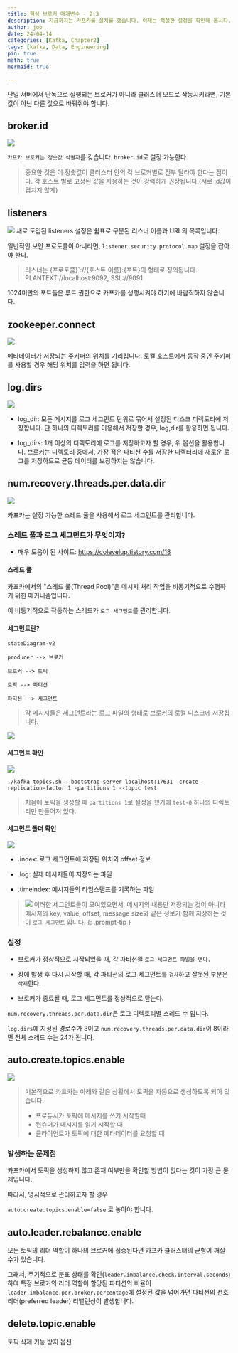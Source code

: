 ```yaml
---
title: 핵심 브로커 매개변수 - 2:3
description: 지금까지는 카프카를 설치를 했습니다. 이제는 적절한 설정을 확인해 봅시다.
author: joo
date: 24-04-14
categories: [Kafka, Chapter2]
tags: [kafka, Data, Engineering]
pin: true
math: true
mermaid: true

---
```


단일 서버에서 단독으로 실행되는 브로커가 아니라 클러스터 모드로 작동시키라면, 기본 값이 아닌 다른 값으로 바꿔줘야 합니다.

## broker.id
![](https://jwjinn.github.io/assets/img/kafka/2024-04-16-14-56-48.png)

`카프카 브로커는 정숫값 식별자`를 갖습니다. `broker.id`로 설정 가능한다.
> 중요한 것은 이 정숫값이 클러스터 안의 각 브로커별로 전부 달라야 한다는 점이다.
각 호스트 별로 고정된 값을 사용하는 것이 강력하게 권장됩니다.(서로 id값이 겹치지 않게)

## listeners
![](https://jwjinn.github.io/assets/img/kafka/2024-04-16-14-58-03.png)
새로 도입된 listeners 설정은 쉼표로 구분된 리스너 이름과 URL의 목록입니다.

일반적인 보안 프로토콜이 아니라면, `listener.security.protocol.map` 설정을 잡아야 한다.

> 리스너는 {프로토콜}`://{호스트 이름}:{포트}의 형태로 정의됩니다.
PLANTEXT://localhost:9092, SSL://9091

1024미만의 포트들은 루트 권한으로 카프카를 생행시켜야 하기에 바람직하지 않습니다.

## zookeeper.connect
![](https://jwjinn.github.io/assets/img/kafka/2024-04-16-14-58-24.png)

메타데이터가 저장되는 주키퍼의 위치를 가리킵니다.
로컬 호스트에서 동작 중인 주키퍼를 사용할 경우 해당 위치를 입력을 하면 됩니다.

## log.dirs
![](https://jwjinn.github.io/assets/img/kafka/2024-04-16-15-02-42.png)

- log_dir: 모든 메시지를 로그 세그먼트 단위로 묶어서 설정된 디스크 디렉토리에 저장합니다.
단  하나의 디렉토리를 이용해서 저장할 경우, log,dir를 활용하면 됩니다.

- log_dirs: 1개 이상의 디렉토리에 로그를 저장하고자 할 경우, 위 옵션을 활용합니다.
브로커는 디렉토리 중에서, 가장 적은 파티션 수를 저장한 디렉터리에 새로운 로그를 저장하므로 균등 데이터를 보장하지는 않습니다.

## num.recovery.threads.per.data.dir
![](https://jwjinn.github.io/assets/img/kafka/2024-04-16-15-26-50.png)

카프카는 설정 가능한 스레드 풀을 사용해서 로그 세그먼트를 관리합니다.

### 스레드 풀과 로그 세그먼트가 무엇이지?
- 매우 도움이 된 사이트: https://colevelup.tistory.com/18

#### 스레드 풀
카프카에서의 "스레드 풀(Thread Pool)"은 메시지 처리 작업을 비동기적으로 수행하기 위한 메커니즘입니다.

이 비동기적으로 작동하는 스레드가 `로그 세그먼트`를 관리합니다.

#### 세그먼트란?

```mermaid
stateDiagram-v2

producer --> 브로커

브로커 --> 토픽 

토픽 --> 파티션

파티션 --> 세그먼트
```
> 각 메시지들은 세그먼트라는 로그 파일의 형태로 브로커의 로컬 디스크에 저장됩니다.

![](https://jwjinn.github.io/assets/img/kafka/2024-04-17-14-32-03.png)

#### 세그먼트 확인
![](https://jwjinn.github.io/assets/img/kafka/2024-04-17-14-35-10.png)

```shell
./kafka-topics.sh --bootstrap-server localhost:17631 -create -replication-factor 1 -partitions 1 --topic test

```
> 처음에 토픽을 생성할 때 `partitions 1`로 설정을 했기에 `test-0` 하나의 디렉토리만 만들어져 있다.

#### 세그먼트 폴더 확인
![](https://jwjinn.github.io/assets/img/kafka/2024-04-17-14-50-04.png)

- .index: 로그 세그먼트에 저장된 위치와 offset 정보

- .log: 실제 메시지들이 저장되는 파일

- .timeindex: 메시지들의 타임스탬프를 기록하는 파일

> ![](https://jwjinn.github.io/assets/img/kafka/2024-04-17-14-54-09.png)
이러한 세그먼트들이 모여있으면서, 메시지의 내용만 저장되는 것이 아니라 메시지의 key, value, offset, message size와 같은 정보가 함께 저장하는 것이 `로그 세그먼트` 입니다.
{: .prompt-tip }


### 설정

- 브로커가 정상적으로 시작되었을 때, 각 파티션읠 `로그 세그먼트 파일을 연다.`

- 장애 발생 후 다시 시작할 때, 각 파티션의 로그 세그먼트를 `검사`하고 잘못된 부분은 `삭제`한다.

- 브로커가 종료될 때, 로그 세그먼트를 정상적으로 닫는다.

`num.recovery.threads.per.data.dir`은 로그 디렉토리별 스레드 수 입니다.

`log.dirs`에 지정된 경로수가 3이고 `num.recovery.threads.per.data.dir`이 8이라면 전체 스레드 수는 24가 됩니다.

## auto.create.topics.enable
![](https://jwjinn.github.io/assets/img/kafka/2024-04-17-15-12-47.png)

> 기본적으로 카프카는 아래와 같은 상황에서 토픽을 자동으로 생성하도록 되어 있습니다.
> - 프로듀서가 토픽에 메시지를 쓰기 시작할때
> - 컨슈머가 메시지를 읽기 시작할 때
> - 클라이언트가 토픽에 대한 메타데이터를 요청할 때

### 발생하는 문제점
카프카에서 토픽을 생성하지 않고 존재 여부만을 확인할 방법이 없다는 것이 가장 큰 문제입니다.

따라서, 명시적으로 관리하고자 할 경우

`auto.create.topics.enable=false` 로 놓아야 합니다.

## auto.leader.rebalance.enable
모든 토픽의 리더 역할이 하나의 브로커에 집중된다면 카프카 클러스터의 균형이 깨질 수가 있습니다.

그래서, 주기적으로 분표 상태를 확인(`leader.imbalance.check.interval.seconds`)하여 특정 브로커의 리더 역할이 할당된 파티션의 비율이 `leader.imbalance.per.broker.percentage`에 설정된 값을 넘어가면 파티션의 선호 리더(preferred leader) 리밸런싱이 발생합니다.

## delete.topic.enable
토픽 삭제 기능 방지 옵션


